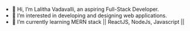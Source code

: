 - 👋 Hi, I’m Lalitha Vadavalli, an aspiring Full-Stack Developer.
- 👀 I’m interested in developing and designing web applications.
- 🌱 I’m currently learning  MERN stack || ReactJS, NodeJs, Javascript ||

<!---
LalithaRamanaV/LalithaRamanaV is a ✨ special ✨ repository because its `README.md` (this file) appears on your GitHub profile.
You can click the Preview link to take a look at your changes.
--->
